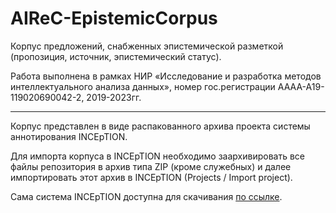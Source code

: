 # AIReC-EpistemicCorpus

Корпус предложений, снабженных эпистемической разметкой (пропозиция, источник, эпистемический статус).

Работа выполнена в рамках НИР «Исследование и разработка методов интеллектуального анализа данных», номер гос.регистрации АААА-А19-119020690042-2, 2019-2023гг.
______________________________________________
Корпус представлен в виде распакованного архива проекта системы аннотирования INCEpTION.

Для импорта корпуса в INCEpTION необходимо заархивировать все файлы репозитория в архив типа ZIP (кроме служебных) и далее импортировать этот архив в INCEpTION (Projects / Import project).

Сама система INCEpTION доступна для скачивания [по ссылке](https://inception-project.github.io/downloads/).

